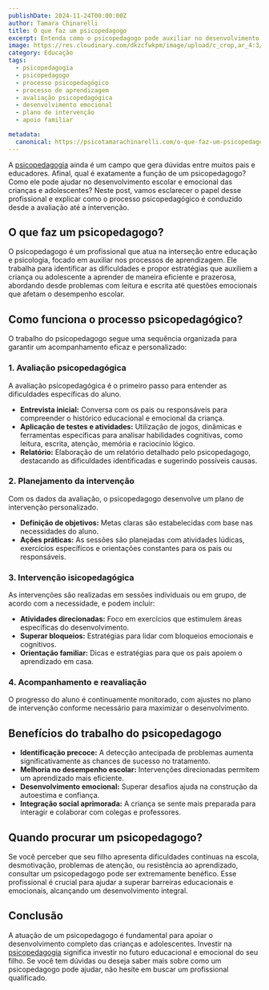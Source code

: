 ```yaml
---
publishDate: 2024-11-24T00:00:00Z
author: Tamara Chinarelli
title: O que faz um psicopedagogo
excerpt: Entenda como o psicopedagogo pode auxiliar no desenvolvimento escolar e emocional das crianças.
image: https://res.cloudinary.com/dkzcfwkpm/image/upload/c_crop,ar_4:3/v1732759601/1732479440563_zzlwuy.jpg
category: Educação
tags:
  - psicopedagogia
  - psicopedagogo
  - processo psicopedagógico
  - processo de aprendizagem
  - avaliação psicopedagógica
  - desenvolvimento emocional
  - plano de intervenção
  - apoio familiar

metadata:
  canonical: https://psicotamarachinarelli.com/o-que-faz-um-psicopedagogo
---
```


A [psicopedagogia](/o-que-e-psicopedagogia) ainda é um campo que gera dúvidas entre muitos pais e educadores. Afinal, qual é exatamente a função de um psicopedagogo? Como ele pode ajudar no desenvolvimento escolar e emocional das crianças e adolescentes? Neste post, vamos esclarecer o papel desse profissional e explicar como o processo psicopedagógico é conduzido desde a avaliação até a intervenção.

## O que faz um psicopedagogo?

O psicopedagogo é um profissional que atua na interseção entre educação e psicologia, focado em auxiliar nos processos de aprendizagem. Ele trabalha para identificar as dificuldades e propor estratégias que auxiliem a criança ou adolescente a aprender de maneira eficiente e prazerosa, abordando desde problemas com leitura e escrita até questões emocionais que afetam o desempenho escolar.

## Como funciona o processo psicopedagógico?

O trabalho do psicopedagogo segue uma sequência organizada para garantir um acompanhamento eficaz e personalizado:

### 1. **Avaliação psicopedagógica**

A avaliação psicopedagógica é o primeiro passo para entender as dificuldades específicas do aluno.

- **Entrevista inicial:** Conversa com os pais ou responsáveis para compreender o histórico educacional e emocional da criança.
- **Aplicação de testes e atividades:** Utilização de jogos, dinâmicas e ferramentas específicas para analisar habilidades cognitivas, como leitura, escrita, atenção, memória e raciocínio lógico.
- **Relatório:** Elaboração de um relatório detalhado pelo psicopedagogo, destacando as dificuldades identificadas e sugerindo possíveis causas.

### 2. **Planejamento da intervenção**

Com os dados da avaliação, o psicopedagogo desenvolve um plano de intervenção personalizado.

- **Definição de objetivos:** Metas claras são estabelecidas com base nas necessidades do aluno.
- **Ações práticas:** As sessões são planejadas com atividades lúdicas, exercícios específicos e orientações constantes para os pais ou responsáveis.

### 3. **Intervenção isicopedagógica**

As intervenções são realizadas em sessões individuais ou em grupo, de acordo com a necessidade, e podem incluir:

- **Atividades direcionadas:** Foco em exercícios que estimulem áreas específicas do desenvolvimento.
- **Superar bloqueios:** Estratégias para lidar com bloqueios emocionais e cognitivos.
- **Orientação familiar:** Dicas e estratégias para que os pais apoiem o aprendizado em casa.

### 4. **Acompanhamento e reavaliação**

O progresso do aluno é continuamente monitorado, com ajustes no plano de intervenção conforme necessário para maximizar o desenvolvimento.

## Benefícios do trabalho do psicopedagogo

- **Identificação precoce:** A detecção antecipada de problemas aumenta significativamente as chances de sucesso no tratamento.
- **Melhoria no desempenho escolar:** Intervenções direcionadas permitem um aprendizado mais eficiente.
- **Desenvolvimento emocional:** Superar desafios ajuda na construção da autoestima e confiança.
- **Integração social aprimorada:** A criança se sente mais preparada para interagir e colaborar com colegas e professores.

## Quando procurar um psicopedagogo?

Se você perceber que seu filho apresenta dificuldades contínuas na escola, desmotivação, problemas de atenção, ou resistência ao aprendizado, consultar um psicopedagogo pode ser extremamente benéfico. Esse profissional é crucial para ajudar a superar barreiras educacionais e emocionais, alcançando um desenvolvimento integral.

## Conclusão

A atuação de um psicopedagogo é fundamental para apoiar o desenvolvimento completo das crianças e adolescentes. Investir na [psicopedagogia](/o-que-e-psicopedagogia) significa investir no futuro educacional e emocional do seu filho. Se você tem dúvidas ou deseja saber mais sobre como um psicopedagogo pode ajudar, não hesite em buscar um profissional qualificado.
